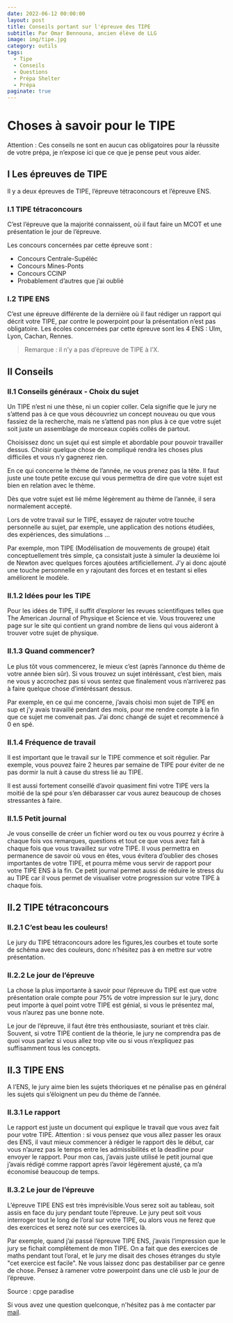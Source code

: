 ```yaml
---
date: 2022-06-12 00:00:00
layout: post
title: Conseils portant sur l'épreuve des TIPE
subtitle: Par Omar Bennouna, ancien élève de LLG
image: img/tipe.jpg
category: outils
tags:
  - Tipe
  - Conseils
  - Questions
  - Prépa Shelter
  - Prépa
paginate: true
---
```


# Choses à savoir pour le TIPE

Attention : Ces conseils ne sont en aucun cas obligatoires pour la réussite de votre prépa, je n’expose ici que ce que je pense peut vous aider.

## I Les épreuves de TIPE

Il y a deux épreuves de TIPE, l’épreuve tétraconcours et l’épreuve ENS.

### I.1 TIPE tétraconcours

C’est l’épreuve que la majorité connaissent, où il faut faire un MCOT et une présentation le jour de l’épreuve.

Les concours concernées par cette épreuve sont :

- Concours Centrale-Supéléc
- Concours Mines-Ponts
- Concours CCINP
- Probablement d’autres que j’ai oublié

### I.2 TIPE ENS

C’est une épreuve différente de la dernière où il faut rédiger un rapport qui décrit votre TIPE, par contre le powerpoint pour la présentation n’est pas obligatoire. Les écoles concernées par cette épreuve sont les 4 ENS : Ulm, Lyon, Cachan, Rennes.

> Remarque : il n’y a pas d’épreuve de TIPE à l’X.

## II Conseils

### II.1 Conseils généraux - Choix du sujet

Un TIPE n’est ni une thèse, ni un copier coller. Cela signifie que le jury ne s’attend pas à ce que vous découvriez un concept nouveau ou que vous fassiez de la recherche, mais ne s’attend pas non plus à ce que votre sujet soit juste un assemblage de morceaux copiés collés de partout.

Choisissez donc un sujet qui est simple et abordable pour pouvoir travailler dessus. Choisir quelque chose de compliqué rendra les choses plus difficiles et vous n’y gagnerez rien.

En ce qui concerne le thème de l’année, ne vous prenez pas la tête. Il faut juste une toute petite excuse qui vous permettra de dire que votre sujet est bien en relation avec le thème.

Dès que votre sujet est lié même légèrement au thème de l’année, il sera normalement accepté.

Lors de votre travail sur le TIPE, essayez de rajouter votre touche personnelle au sujet, par exemple, une application des notions étudiées, des expériences, des simulations ...

Par exemple, mon TIPE (Modélisation de mouvements de groupe) était conceptuellement très simple, ça consistait juste à simuler la deuxième loi de Newton avec quelques forces ajoutées artificiellement. J’y ai donc ajouté une touche personnelle en y rajoutant des forces et en testant si elles améliorent le modèle.

### II.1.2 Idées pour les TIPE

Pour les idées de TIPE, il suffit d’explorer les revues scientifiques telles que The American Journal of Physique et Science et vie. Vous trouverez une page sur le site qui contient un grand nombre de liens qui vous aideront à trouver votre sujet de physique.

### II.1.3 Quand commencer?

Le plus tôt vous commencerez, le mieux c’est (après l’annonce du thème de votre année bien sûr). Si vous trouvez un sujet intéréssant, c’est bien, mais ne vous y accrochez pas si vous sentez que finalement vous n’arriverez pas à faire quelque chose d’intéréssant dessus.

Par exemple, en ce qui me concerne, j’avais choisi mon sujet de TIPE en sup et j’y avais travaillé pendant des mois, pour me rendre compte à la fin que ce sujet me convenait pas. J’ai donc changé de sujet et recommencé à 0 en spé.

### II.1.4 Fréquence de travail

Il est important que le travail sur le TIPE commence et soit régulier. Par exemple, vous pouvez faire 2 heures par semaine de TIPE pour éviter de ne pas dormir la nuit à cause du stress lié au TIPE.

Il est aussi fortement conseillé d’avoir quasiment fini votre TIPE vers la moitié de la spé pour s’en débarasser car vous aurez beaucoup de choses stressantes à faire.

### II.1.5 Petit journal

Je vous conseille de créer un fichier word ou tex ou vous pourrez y écrire à chaque fois vos remarques, questions et tout ce que vous avez fait à chaque fois que vous travaillez sur votre TIPE. Il vous permettra en permanence de savoir où vous en êtes, vous évitera d’oublier des choses importantes de votre TIPE, et pourra même vous servir de rapport pour votre TIPE ENS à la fin. Ce petit journal permet aussi de réduire le stress du au TIPE car il vous permet de visualiser votre progression sur votre TIPE à chaque fois.

## II.2 TIPE tétraconcours

### II.2.1 C’est beau les couleurs!

Le jury du TIPE tétraconcours adore les figures,les courbes et toute sorte de schéma avec des couleurs, donc n’hésitez pas à en mettre sur votre présentation.

### II.2.2 Le jour de l’épreuve

La chose la plus importante à savoir pour l’épreuve du TIPE est que votre présentation orale compte pour 75% de votre impression sur le jury, donc peut importe à quel point votre TIPE est génial, si vous le présentez mal, vous n’aurez pas une bonne note.

Le jour de l’épreuve, il faut être très enthousiaste, souriant et très clair. Souvent, si votre TIPE contient de la théorie, le jury ne comprendra pas de quoi vous parlez si vous allez trop vite ou si vous n’expliquez pas suffisamment tous les concepts.

## II.3 TIPE ENS

A l’ENS, le jury aime bien les sujets théoriques et ne pénalise pas en général les sujets qui s’éloignent un peu du thème de l’année.

### II.3.1 Le rapport

Le rapport est juste un document qui explique le travail que vous avez fait pour votre TIPE. Attention : si vous pensez que vous allez passer les oraux des ENS, il vaut mieux commencer à rédiger le rapport dès le début, car vous n’aurez pas le temps entre les admissibilités et la deadline pour envoyer le rapport. Pour mon cas, j’avais juste utilisé le petit journal que j’avais rédigé comme rapport après l’avoir légèrement ajusté, ça m’a économisé beaucoup de temps.

### II.3.2 Le jour de l’épreuve

L’épreuve TIPE ENS est très imprévisible.Vous serez soit au tableau, soit assis en face du jury pendant toute l’épreuve. Le jury peut soit vous interroger tout le long de l’oral sur votre TIPE, ou alors vous ne ferez que des exercices et serez noté sur ces exercices là.

Par exemple, quand j’ai passé l’épreuve TIPE ENS, j’avais l’impression que le jury se fichait complêtement de mon TIPE. On a fait que des exercices de maths pendant tout l’oral, et le jury me disait des choses étranges du style "cet exercice est facile". Ne vous laissez donc pas destabiliser par ce genre de chose. Pensez à ramener votre powerpoint dans une clé usb le jour de l’épreuve.

Source : cpge paradise

Si vous avez une question quelconque, n'hésitez pas à me contacter par [mail](https://www.prepashelter.com/contact/).
